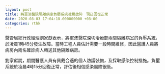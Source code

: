 ```yaml
---
layout: post
title: 將軍澳醫院隔離病室負壓系統凌晨故障　現已回復正常
date: 2020-08-03 17:04:18.000000000 +08:00
categories: rthk
---
```


醫管局總行政經理劉家獻表示，將軍澳醫院深切治療部兩間隔離病室的負壓系統，於凌晨1時45分發生故障。當時工程人員估計需要一段時間維修，因此醫護人員將病房內兩名確診病人轉送其他隔離病房。

劉家獻說，期間醫護人員有佩戴合適的個人防護裝備，及採取感染控制措施。負壓系統於凌晨4時15分回復正常，評估後相信感染風險很低。
